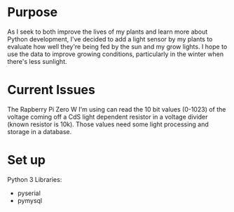 # Purpose
As I seek to both improve the lives of my plants and learn more about Python development, I've decided to add a light sensor by my plants to evaluate how well they're being fed by the sun and my grow lights.
I hope to use the data to improve growing conditions, particularly in the winter when there's less sunlight.

# Current Issues
The Rapberry Pi Zero W I'm using can read the 10 bit values (0-1023) of the voltage coming off a CdS light dependent resistor in a voltage divider (known resistor is 10k).
Those values need some light processing and storage in a database.

# Set up
Python 3 Libraries:
* pyserial
* pymysql

